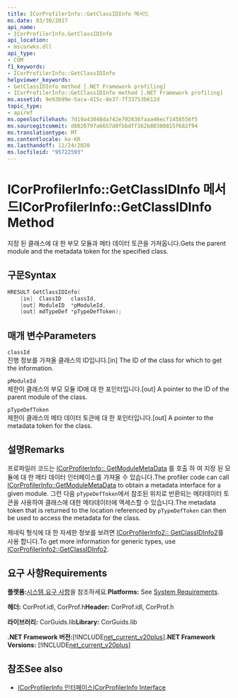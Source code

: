 ```yaml
---
title: ICorProfilerInfo::GetClassIDInfo 메서드
ms.date: 03/30/2017
api_name:
- ICorProfilerInfo.GetClassIDInfo
api_location:
- mscorwks.dll
api_type:
- COM
f1_keywords:
- ICorProfilerInfo::GetClassIDInfo
helpviewer_keywords:
- GetClassIDInfo method [.NET Framework profiling]
- ICorProfilerInfo::GetClassIDInfo method [.NET Framework profiling]
ms.assetid: 9e93b99e-5aca-415c-8e37-7f33753b612d
topic_type:
- apiref
ms.openlocfilehash: 7d19a43048da742e702636faaa46ecf1458556f5
ms.sourcegitcommit: d8020797a6657d0fbbdff362b80300815f682f94
ms.translationtype: MT
ms.contentlocale: ko-KR
ms.lasthandoff: 11/24/2020
ms.locfileid: "95722593"
---
```

# <a name="icorprofilerinfogetclassidinfo-method"></a><span data-ttu-id="35f0a-102">ICorProfilerInfo::GetClassIDInfo 메서드</span><span class="sxs-lookup"><span data-stu-id="35f0a-102">ICorProfilerInfo::GetClassIDInfo Method</span></span>

<span data-ttu-id="35f0a-103">지정 된 클래스에 대 한 부모 모듈과 메타 데이터 토큰을 가져옵니다.</span><span class="sxs-lookup"><span data-stu-id="35f0a-103">Gets the parent module and the metadata token for the specified class.</span></span>  
  
## <a name="syntax"></a><span data-ttu-id="35f0a-104">구문</span><span class="sxs-lookup"><span data-stu-id="35f0a-104">Syntax</span></span>  
  
```cpp  
HRESULT GetClassIDInfo(  
    [in]  ClassID   classId,  
    [out] ModuleID  *pModuleId,  
    [out] mdTypeDef *pTypeDefToken);  
```  
  
## <a name="parameters"></a><span data-ttu-id="35f0a-105">매개 변수</span><span class="sxs-lookup"><span data-stu-id="35f0a-105">Parameters</span></span>  

 `classId`  
 <span data-ttu-id="35f0a-106">진행 정보를 가져올 클래스의 ID입니다.</span><span class="sxs-lookup"><span data-stu-id="35f0a-106">[in] The ID of the class for which to get the information.</span></span>  
  
 `pModuleId`  
 <span data-ttu-id="35f0a-107">제한이 클래스의 부모 모듈 ID에 대 한 포인터입니다.</span><span class="sxs-lookup"><span data-stu-id="35f0a-107">[out] A pointer to the ID of the parent module of the class.</span></span>  
  
 `pTypeDefToken`  
 <span data-ttu-id="35f0a-108">제한이 클래스의 메타 데이터 토큰에 대 한 포인터입니다.</span><span class="sxs-lookup"><span data-stu-id="35f0a-108">[out] A pointer to the metadata token for the class.</span></span>  
  
## <a name="remarks"></a><span data-ttu-id="35f0a-109">설명</span><span class="sxs-lookup"><span data-stu-id="35f0a-109">Remarks</span></span>  

 <span data-ttu-id="35f0a-110">프로파일러 코드는 [ICorProfilerInfo:: GetModuleMetaData](icorprofilerinfo-getmodulemetadata-method.md) 를 호출 하 여 지정 된 모듈에 대 한 메타 데이터 인터페이스를 가져올 수 있습니다.</span><span class="sxs-lookup"><span data-stu-id="35f0a-110">The profiler code can call [ICorProfilerInfo::GetModuleMetaData](icorprofilerinfo-getmodulemetadata-method.md) to obtain a metadata interface for a given module.</span></span> <span data-ttu-id="35f0a-111">그런 다음 `pTypeDefToken`에서 참조된 위치로 반환되는 메타데이터 토큰을 사용하여 클래스에 대한 메타데이터에 액세스할 수 있습니다.</span><span class="sxs-lookup"><span data-stu-id="35f0a-111">The metadata token that is returned to the location referenced by `pTypeDefToken` can then be used to access the metadata for the class.</span></span>  
  
 <span data-ttu-id="35f0a-112">제네릭 형식에 대 한 자세한 정보를 보려면 [ICorProfilerInfo2:: GetClassIDInfo2](icorprofilerinfo2-getclassidinfo2-method.md)를 사용 합니다.</span><span class="sxs-lookup"><span data-stu-id="35f0a-112">To get more information for generic types, use [ICorProfilerInfo2::GetClassIDInfo2](icorprofilerinfo2-getclassidinfo2-method.md).</span></span>  
  
## <a name="requirements"></a><span data-ttu-id="35f0a-113">요구 사항</span><span class="sxs-lookup"><span data-stu-id="35f0a-113">Requirements</span></span>  

 <span data-ttu-id="35f0a-114">**플랫폼:**[시스템 요구 사항](../../get-started/system-requirements.md)을 참조하세요.</span><span class="sxs-lookup"><span data-stu-id="35f0a-114">**Platforms:** See [System Requirements](../../get-started/system-requirements.md).</span></span>  
  
 <span data-ttu-id="35f0a-115">**헤더:** CorProf.idl, CorProf.h</span><span class="sxs-lookup"><span data-stu-id="35f0a-115">**Header:** CorProf.idl, CorProf.h</span></span>  
  
 <span data-ttu-id="35f0a-116">**라이브러리:** CorGuids.lib</span><span class="sxs-lookup"><span data-stu-id="35f0a-116">**Library:** CorGuids.lib</span></span>  
  
 <span data-ttu-id="35f0a-117">**.NET Framework 버전:**[!INCLUDE[net_current_v20plus](../../../../includes/net-current-v20plus-md.md)]</span><span class="sxs-lookup"><span data-stu-id="35f0a-117">**.NET Framework Versions:** [!INCLUDE[net_current_v20plus](../../../../includes/net-current-v20plus-md.md)]</span></span>  
  
## <a name="see-also"></a><span data-ttu-id="35f0a-118">참조</span><span class="sxs-lookup"><span data-stu-id="35f0a-118">See also</span></span>

- [<span data-ttu-id="35f0a-119">ICorProfilerInfo 인터페이스</span><span class="sxs-lookup"><span data-stu-id="35f0a-119">ICorProfilerInfo Interface</span></span>](icorprofilerinfo-interface.md)
